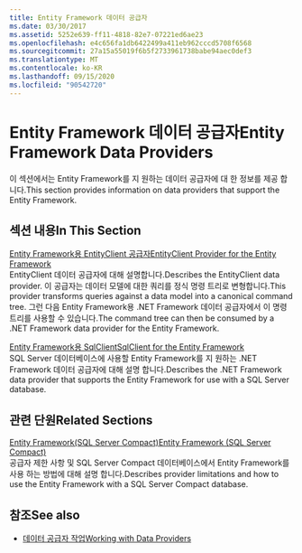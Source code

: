 ```yaml
---
title: Entity Framework 데이터 공급자
ms.date: 03/30/2017
ms.assetid: 5252e639-ff11-4818-82e7-07221ed6ae23
ms.openlocfilehash: e4c656fa1db6422499a411eb962cccd5708f6568
ms.sourcegitcommit: 27a15a55019f6b5f2733961738babe94aec0def3
ms.translationtype: MT
ms.contentlocale: ko-KR
ms.lasthandoff: 09/15/2020
ms.locfileid: "90542720"
---
```

# <a name="entity-framework-data-providers"></a><span data-ttu-id="0eaf3-102">Entity Framework 데이터 공급자</span><span class="sxs-lookup"><span data-stu-id="0eaf3-102">Entity Framework Data Providers</span></span>
<span data-ttu-id="0eaf3-103">이 섹션에서는 Entity Framework를 지 원하는 데이터 공급자에 대 한 정보를 제공 합니다.</span><span class="sxs-lookup"><span data-stu-id="0eaf3-103">This section provides information on data providers that support the Entity Framework.</span></span>  
  
## <a name="in-this-section"></a><span data-ttu-id="0eaf3-104">섹션 내용</span><span class="sxs-lookup"><span data-stu-id="0eaf3-104">In This Section</span></span>  
 [<span data-ttu-id="0eaf3-105">Entity Framework용 EntityClient 공급자</span><span class="sxs-lookup"><span data-stu-id="0eaf3-105">EntityClient Provider for the Entity Framework</span></span>](entityclient-provider-for-the-entity-framework.md)  
 <span data-ttu-id="0eaf3-106">EntityClient 데이터 공급자에 대해 설명합니다.</span><span class="sxs-lookup"><span data-stu-id="0eaf3-106">Describes the EntityClient data provider.</span></span> <span data-ttu-id="0eaf3-107">이 공급자는 데이터 모델에 대한 쿼리를 정식 명령 트리로 변형합니다.</span><span class="sxs-lookup"><span data-stu-id="0eaf3-107">This provider transforms queries against a data model into a canonical command tree.</span></span> <span data-ttu-id="0eaf3-108">그런 다음 Entity Framework용 .NET Framework 데이터 공급자에서 이 명령 트리를 사용할 수 있습니다.</span><span class="sxs-lookup"><span data-stu-id="0eaf3-108">The command tree can then be consumed by a .NET Framework data provider for the Entity Framework.</span></span>  
  
 [<span data-ttu-id="0eaf3-109">Entity Framework용 SqlClient</span><span class="sxs-lookup"><span data-stu-id="0eaf3-109">SqlClient for the Entity Framework</span></span>](sqlclient-for-the-entity-framework.md)  
 <span data-ttu-id="0eaf3-110">SQL Server 데이터베이스에 사용할 Entity Framework를 지 원하는 .NET Framework 데이터 공급자에 대해 설명 합니다.</span><span class="sxs-lookup"><span data-stu-id="0eaf3-110">Describes the .NET Framework data provider that supports the Entity Framework for use with a SQL Server database.</span></span>  
  
## <a name="related-sections"></a><span data-ttu-id="0eaf3-111">관련 단원</span><span class="sxs-lookup"><span data-stu-id="0eaf3-111">Related Sections</span></span>  
 <span data-ttu-id="0eaf3-112">[Entity Framework(SQL Server Compact)](/previous-versions/sql/compact/sql-server-compact-4.0/cc835494(v=sql.110))</span><span class="sxs-lookup"><span data-stu-id="0eaf3-112">[Entity Framework (SQL Server Compact)](/previous-versions/sql/compact/sql-server-compact-4.0/cc835494(v=sql.110))</span></span>  
 <span data-ttu-id="0eaf3-113">공급자 제한 사항 및 SQL Server Compact 데이터베이스에서 Entity Framework를 사용 하는 방법에 대해 설명 합니다.</span><span class="sxs-lookup"><span data-stu-id="0eaf3-113">Describes provider limitations and how to use the Entity Framework with a SQL Server Compact database.</span></span>  
## <a name="see-also"></a><span data-ttu-id="0eaf3-114">참조</span><span class="sxs-lookup"><span data-stu-id="0eaf3-114">See also</span></span>

- [<span data-ttu-id="0eaf3-115">데이터 공급자 작업</span><span class="sxs-lookup"><span data-stu-id="0eaf3-115">Working with Data Providers</span></span>](working-with-data-providers.md)
